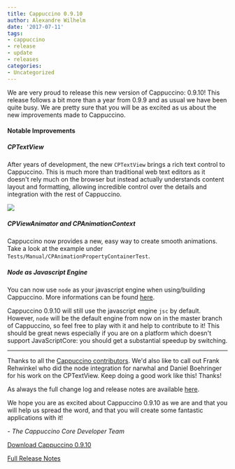 ```yaml
---
title: Cappuccino 0.9.10
author: Alexandre Wilhelm
date: '2017-07-11'
tags:
- cappuccino
- release
- update
- releases
categories:
- Uncategorized
---
```


We are very proud to release this new version of Cappuccino: 0.9.10! This release follows a bit more than a year from 0.9.9 and as usual we have been quite busy. We are pretty sure that you will be as excited as us about the new improvements made to Cappuccino.

#### Notable Improvements

##### CPTextView

After years of development, the new `CPTextView` brings a rich text control to Cappuccino. This is much more than traditional web text editors as it doesn't rely much on the browser but instead actually understands content layout and formatting, allowing incredible control over the details and integration with the rest of Cappuccino.

[![](/img/cpo-uploads/2017/05/CPTextView.png)](/img/cpo-uploads/2017/05/CPTextView.png)

##### CPViewAnimator and CPAnimationContext

Cappuccino now provides a new, easy way to create smooth animations. Take a look at the example under `Tests/Manual/CPAnimationPropertyContainerTest`.

##### Node as Javascript Engine

You can now use `node` as your javascript engine when using/building Cappuccino. More informations can be found [here](http://www.cappuccino-project.org/blog/2017/04/cappuccino-on-node-js.html).

Cappuccino 0.9.10 will still use the javascript engine `jsc` by default. However, `node` will be the default engine from now on in the master branch of Cappuccino, so feel free to play with it and help to contribute to it! This should be great news especially if you are on a platform which doesn't support JavaScriptCore: you should get a substantial speedup by switching.

---

Thanks to all the [Cappuccino contributors](https://github.com/cappuccino/cappuccino/graphs/contributors). We'd also like to call out Frank Rehwinkel who did the node integration for narwhal and Daniel Boehringer for his work on the CPTextView. Keep doing a good work like this! Thanks!

As always the full change log and release notes are available [here](/cappuccino-release-notes.html).

We hope you are as excited about Cappuccino 0.9.10 as we are and that you will help us spread the word, and that you will create some fantastic applications with it!

_- The Cappuccino Core Developer Team_

[Download Cappuccino 0.9.10](/downloads.html)

[Full Release Notes](/cappuccino-release-notes.html)

